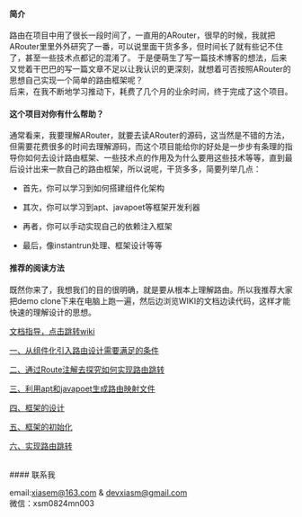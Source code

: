 #### 简介
路由在项目中用了很长一段时间了，一直用的ARouter，很早的时候，我就把ARouter里里外外研究了一番，可以说里面干货多多，但时间长了就有些记不住了，甚至一些技术点都记的混淆了。
于是便萌生了写一篇技术博客的想法，后来又觉着干巴巴的写一篇文章不足以让我认识的更深刻，就想着可否按照ARouter的思想自己实现一个简单的路由框架呢？<br/>
后来，在我不断地学习推动下，耗费了几个月的业余时间，终于完成了这个项目。
#### 这个项目对你有什么帮助？
通常看来，我要理解ARouter，就要去读ARouter的源码，这当然是不错的方法，但需要花费很多的时间去理解源码，而这个项目能给你的好处是一步步有条理的指导你如何去设计路由框架、一些技术点的作用及为什么要用这些技术等等，直到最后设计出来一款自己的路由框架，所以说呢，干货多多，简要列举几点：

* 首先，你可以学习到如何搭建组件化架构

* 其次，你可以学习到apt、javapoet等框架开发利器

* 再者，你可以手动实现自己的依赖注入框架

* 最后，像instantrun处理、框架设计等等

#### 推荐的阅读方法
既然你来了，我想我们的目的很明确，就是要从根本上理解路由。所以我推荐大家把demo clone下来在电脑上跑一遍，然后边浏览WIKI的文档边读代码，这样才能快速的理解设计的思想。<br/>

[文档指导，点击跳转wiki](https://github.com/Xiasm/EasyRouter/wiki)

[一、从组件化引入路由设计需要满足的条件](https://github.com/Xiasm/EasyRouter/wiki/%E4%BB%8E%E7%BB%84%E4%BB%B6%E5%8C%96%E5%BC%95%E5%85%A5%E8%B7%AF%E7%94%B1%E8%AE%BE%E8%AE%A1%E9%9C%80%E8%A6%81%E6%BB%A1%E8%B6%B3%E7%9A%84%E6%9D%A1%E4%BB%B6)

[二、通过Route注解去探究如何实现路由跳转](https://github.com/Xiasm/EasyRouter/wiki/%E9%80%9A%E8%BF%87Route%E6%B3%A8%E8%A7%A3%E5%8E%BB%E6%8E%A2%E7%A9%B6%E5%A6%82%E4%BD%95%E5%AE%9E%E7%8E%B0%E8%B7%AF%E7%94%B1%E8%B7%B3%E8%BD%AC)
<br/>

[三、利用apt和javapoet生成路由映射文件](https://github.com/Xiasm/EasyRouter/wiki/%E5%88%A9%E7%94%A8apt%E5%92%8Cjavapoet%E7%94%9F%E6%88%90%E8%B7%AF%E7%94%B1%E6%98%A0%E5%B0%84%E6%96%87%E4%BB%B6)
<br/>

[四、框架的设计](https://github.com/Xiasm/EasyRouter/wiki/%E6%A1%86%E6%9E%B6%E7%9A%84%E8%AE%BE%E8%AE%A1)
<br/>

[五、框架的初始化](https://github.com/Xiasm/EasyRouter/wiki/%E6%A1%86%E6%9E%B6%E7%9A%84%E5%88%9D%E5%A7%8B%E5%8C%96)
<br/>

[六、实现路由跳转](https://github.com/Xiasm/EasyRouter/wiki/%E5%AE%9E%E7%8E%B0%E8%B7%AF%E7%94%B1%E8%B7%B3%E8%BD%AC)
<br/>

<br/>
#### 联系我

email:xiasem@163.com & devxiasm@gmail.com<br/>
微信：xsm0824mn003
